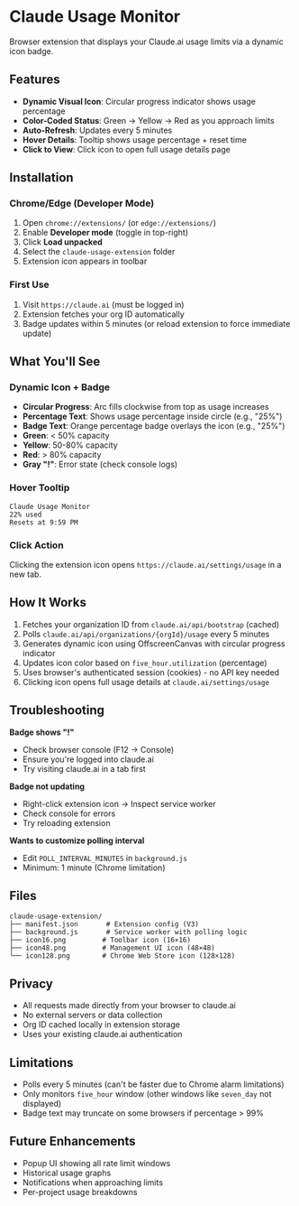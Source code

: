 # Claude Usage Monitor

Browser extension that displays your Claude.ai usage limits via a dynamic icon badge.

## Features

- **Dynamic Visual Icon**: Circular progress indicator shows usage percentage
- **Color-Coded Status**: Green → Yellow → Red as you approach limits
- **Auto-Refresh**: Updates every 5 minutes
- **Hover Details**: Tooltip shows usage percentage + reset time
- **Click to View**: Click icon to open full usage details page

## Installation

### Chrome/Edge (Developer Mode)

1. Open `chrome://extensions/` (or `edge://extensions/`)
2. Enable **Developer mode** (toggle in top-right)
3. Click **Load unpacked**
4. Select the `claude-usage-extension` folder
5. Extension icon appears in toolbar

### First Use

1. Visit `https://claude.ai` (must be logged in)
2. Extension fetches your org ID automatically
3. Badge updates within 5 minutes (or reload extension to force immediate update)

## What You'll See

### Dynamic Icon + Badge
- **Circular Progress**: Arc fills clockwise from top as usage increases
- **Percentage Text**: Shows usage percentage inside circle (e.g., "25%")
- **Badge Text**: Orange percentage badge overlays the icon (e.g., "25%")
- **Green**: < 50% capacity
- **Yellow**: 50-80% capacity  
- **Red**: > 80% capacity
- **Gray "!"**: Error state (check console logs)

### Hover Tooltip
```
Claude Usage Monitor
22% used
Resets at 9:59 PM
```

### Click Action
Clicking the extension icon opens `https://claude.ai/settings/usage` in a new tab.

## How It Works

1. Fetches your organization ID from `claude.ai/api/bootstrap` (cached)
2. Polls `claude.ai/api/organizations/{orgId}/usage` every 5 minutes
3. Generates dynamic icon using OffscreenCanvas with circular progress indicator
4. Updates icon color based on `five_hour.utilization` (percentage)
5. Uses browser's authenticated session (cookies) - no API key needed
6. Clicking icon opens full usage details at `claude.ai/settings/usage`

## Troubleshooting

**Badge shows "!"**
- Check browser console (F12 → Console)
- Ensure you're logged into claude.ai
- Try visiting claude.ai in a tab first

**Badge not updating**
- Right-click extension icon → Inspect service worker
- Check console for errors
- Try reloading extension

**Wants to customize polling interval**
- Edit `POLL_INTERVAL_MINUTES` in `background.js`
- Minimum: 1 minute (Chrome limitation)

## Files

```
claude-usage-extension/
├── manifest.json       # Extension config (V3)
├── background.js       # Service worker with polling logic
├── icon16.png         # Toolbar icon (16×16)
├── icon48.png         # Management UI icon (48×48)
└── icon128.png        # Chrome Web Store icon (128×128)
```

## Privacy

- All requests made directly from your browser to claude.ai
- No external servers or data collection
- Org ID cached locally in extension storage
- Uses your existing claude.ai authentication

## Limitations

- Polls every 5 minutes (can't be faster due to Chrome alarm limitations)
- Only monitors `five_hour` window (other windows like `seven_day` not displayed)
- Badge text may truncate on some browsers if percentage > 99%

## Future Enhancements

- Popup UI showing all rate limit windows
- Historical usage graphs
- Notifications when approaching limits
- Per-project usage breakdowns
